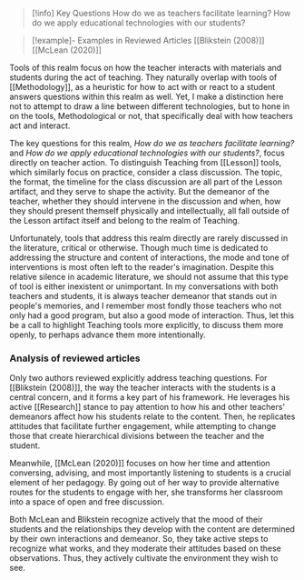 >[!info] Key Questions
>How do we as teachers facilitate learning?
>How do we apply educational technologies with our students?

>[!example]- Examples in Reviewed Articles
>[[Blikstein (2008)]]
>[[McLean (2020)]]

Tools of this realm focus on how the teacher interacts with materials and students during the act of teaching. They naturally overlap with tools of [[Methodology]], as a heuristic for how to act with or react to a student answers questions within this realm as well. Yet, I make a distinction here not to attempt to draw a line between different technologies, but to hone in on the tools, Methodological or not, that specifically deal with how teachers act and interact.

The key questions for this realm, *How do we as teachers facilitate learning?* and *How do we apply educational technologies with our students?*, focus directly on teacher action. To distinguish Teaching from [[Lesson]] tools, which similarly focus on practice, consider a class discussion. The topic, the format, the timeline for the class discussion are all part of the Lesson artifact, and they serve to shape the activity. But the demeanor of the teacher, whether they should intervene in the discussion and when, how they should present themself physically and intellectually, all fall outside of the Lesson artifact itself and belong to the realm of Teaching.

Unfortunately, tools that address this realm directly are rarely discussed in the literature, critical or otherwise. Though much time is dedicated to addressing the structure and content of interactions, the mode and tone of interventions is most often left to the reader's imagination. Despite this relative silence in academic literature, we should not assume that this type of tool is either inexistent or unimportant. In my conversations with both teachers and students, it is always teacher demeanor that stands out in people's memories, and I remember most fondly those teachers who not only had a good program, but also a good mode of interaction. Thus, let this be a call to highlight Teaching tools more explicitly, to discuss them more openly, to perhaps advance them more intentionally.

### Analysis  of reviewed articles
Only two authors reviewed explicitly address teaching questions. For [[Blikstein (2008)]], the way the teacher interacts with the students is a central concern, and it forms a key part of his framework. He leverages his active [[Research]] stance to pay attention to how his and other teachers' demeanors affect how his students relate to the content. Then, he replicates attitudes that facilitate further engagement, while attempting to change those that create hierarchical divisions between the teacher and the student.

Meanwhile, [[McLean (2020)]] focuses on how her time and attention conversing, advising, and most importantly listening to students is a crucial element of her pedagogy. By going out of her way to provide alternative routes for the students to engage with her, she transforms her classroom into a space of open and free discussion.

Both McLean and Blikstein recognize actively that the mood of their students and the relationships they develop with the content are determined by their own interactions and demeanor. So, they take active steps to recognize what works, and they moderate their attitudes based on these observations. Thus, they actively cultivate the environment they wish to see.